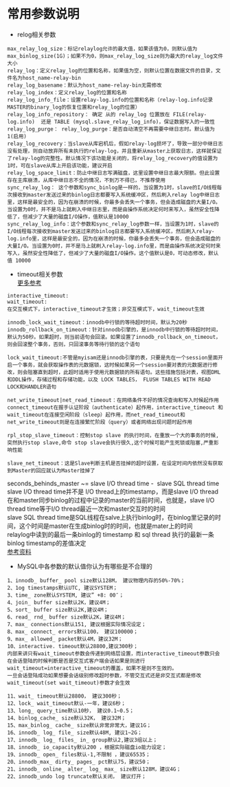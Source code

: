 # 常用参数说明

- relog相关参数
```
max_relay_log_size：标记relaylog允许的最大值，如果该值为0，则默认值为max_binlog_size(1G)；如果不为0，则max_relay_log_size则为最大的relay_log文件大小
relay_log：定义relay_log的位置和名称，如果值为空，则默认位置在数据文件的目录，文件名为host_name-relay-bin               
relay_log_basename：默认为host_name-relay-bin无需修改
relay_log_index：定义relay_log的位置和名称     
relay_log_info_file：设置relay-log.info的位置和名称（relay-log.info记录MASTER的binary_log的恢复位置和relay_log的位置）     
relay_log_info_repository： 确定 从的 relay_log 位置放在 FILE(relay-log.info)  还是 TABLE (mysql.slave_relay_log_info)，保证数据写入的一致性
relay_log_purge： relay_log_purge：是否自动清空不再需要中继日志时。默认值为1(启用)      
relay_log_recovery：当slave从库宕机后，假如relay-log损坏了，导致一部分中继日志没有处理，则自动放弃所有未执行的relay-log，并且重新从master上获取日志，这样就保证了relay-log的完整性。默认情况下该功能是关闭的，将relay_log_recovery的值设置为 1时，可在slave从库上开启该功能，建议开启       
relay_log_space_limit：防止中继日志写满磁盘，这里设置中继日志最大限额。但此设置存在主库崩溃，从库中继日志不全的情况，不到万不得已，不推荐使用    
sync_relay_log： 这个参数和sync_binlog是一样的，当设置为1时，slave的I/O线程每次接收到master发送过来的binlog日志都要写入系统缓冲区，然后刷入relay log中继日志里，这样是最安全的，因为在崩溃的时候，你最多会丢失一个事务，但会造成磁盘的大量I/O。当设置为0时，并不是马上就刷入中继日志里，而是由操作系统决定何时来写入，虽然安全性降低了，但减少了大量的磁盘I/O操作，值默认是10000 
sync_relay_log_info：这个参数和sync_relay_log参数一样，当设置为1时，slave的I/O线程每次接收到master发送过来的binlog日志都要写入系统缓冲区，然后刷入relay-log.info里，这样是最安全的，因为在崩溃的时候，你最多会丢失一个事务，但会造成磁盘的大量I/O。当设置为0时，并不是马上就刷入relay-log.info里，而是由操作系统决定何时来写入，虽然安全性降低了，但减少了大量的磁盘I/O操作。这个值默认是0，可动态修改，默认值 10000     

```

- timeout相关参数  
[更多参考](https://www.jianshu.com/p/a5747a382a0a)
```
interactive_timeout:
wait_timeout:
在交互模式下，interactive_timeout才生效；非交互模式下，wait_timeout生效

innodb_lock_wait_timeout：innodb中行锁的等待超时时间，默认为20秒
innodb_rollback_on_timeout：针对innodb引擎的，是innodb中行锁的等待超时时间，默认为50秒。如果超时，则当前语句会回滚。如果设置了innodb_rollback_on_timeout，则会回滚整个事务，否则，只回滚事务等待行锁的这个语句

lock_wait_timeout:不管是myisam还是innodb引擎的表，只要是先在一个session里面开启一个事务，就会获取操作表的元数据锁，这时候如果另一个session要对表的元数据进行修改，则会阻塞直到超时，此超时适用于使用元数据锁的所有语句。这些措施包括对表，视图DML和DDL操作，存储过程和存储功能，以及 LOCK TABLES， FLUSH TABLES WITH READ LOCK和HANDLER语句

net_write_timeout|net_read_timeout：在网络条件不好的情况查询和写入时候起作用  
connect_timeout在握手认证阶段（authenticate）起作用，interactive_timeout 和wait_timeout在连接空闲阶段（sleep）起作用，而net_read_timeout和net_write_timeout则是在连接繁忙阶段（query）或者网络出现问题时起作用

rpl_stop_slave_timeout：控制stop slave 的执行时间，在重放一个大的事务的时候,突然执行stop slave,命令 stop slave会执行很久,这个时候可能产生死锁或阻塞,严重影响性能

slave_net_timeout：这是Slave判断主机是否挂掉的超时设置，在设定时间内依然没有获取到Master的回应就认为Master挂掉了

```


seconds_behinds_master ~= slave I/O thread time -  slave SQL thread time
slave I/O thread time并不是 I/O thread上的timestamp，而是slave I/O thread在和master同步binlog的过程中记录的master的当前时间，也就是，slave I/O thread time等于I/O thread最近一次和master交互时的时间    
slave SQL thread time是SQL线程在salve上执行binlog时，在binlog里记录的时间，这个时间是master在生成binlog时的时间，也就是mater上的时间    
relaylog中读到的最后一条binlog的 timestamp 和 sql thread 执行的最新一条binlog timestamp的差值决定    
[参考资料](https://blog.csdn.net/aeolus_pu/article/details/8781400)



- MySQL中各参数的默认值你认为有哪些是不合理的
```
1、innodb_ buffer_ pool size默认128M， 建议物理内存的50%-70%；
2、1og timestamps默认UTC, 建议SYSTEM；
3、time_ zone默认SYSTEM, 建议” +8: 00″；
4、join_ buffer size默认2K，建议4M；
5、sort_ buffer size默认2K,建议4M；
6、read_ rnd_ buffer size默认2K，建议4M；
7、max_ connections默认151, 建议根据实际情况设定；
8、max_ connect_ errors默认100， 建议100000；
9、max_ allowed_ packet默认4M，建议32M；
10、interactive. timeout默认28800,建议300秒；
内部来讲只有wait_timeout参数会传递到网络层设置，而interactive_timeout参数只会在会话登陆的时候判断是否是交互式客户端会话如果是则进行wait_timeout=interactive_timeout的覆盖，如果不是则不生效的。
一旦会话登陆成功如果想要会话级别修改超时参数，不管交互式还是非交互式都是修改wait_timeout(set wait_timeout)参数才会生效

11、wait_ timeout默认28800， 建议300秒；
12、lock_ wait_timeout默认-一年，建议6秒；
13、long_ query_time默认10秒， 建议0.1~0.5；
14、binlog_cache_ size默认32K， 建议32M；
15、max_binlog_ cache_ size默认非常非常大，建议1G；
16、innodb_ log_ file_ size默认48M, 建议1~2G；
17、innodb_ log_ files_ in_ group默认2,建议3组以上；
18、innodb_ io_capacity默认200 ，根据实际磁盘io能力设定；
19、innodb_ open_ files默认-1,不限制 ，建议65535；
20、innodb_max_ dirty_ pages_ pct默认75，建议50；
21、innodb_ online_ alter_ log_ max_ size默认128M，建议4G；
22、innodb_undo log truncate默认关闭， 建议打开；

```